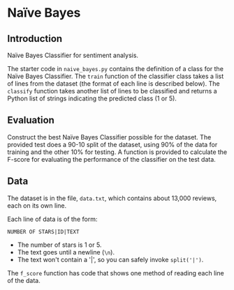 # Naïve Bayes


## Introduction

Naïve Bayes Classifier for sentiment analysis.

The starter code in `naive_bayes.py` contains the definition of a class for the Naïve Bayes Classifier.
The `train` function of the classifier class takes a list of lines from the dataset (the format of each line is described below). 
The `classify` function takes another list of lines to be classified and returns a Python list of strings indicating the predicted class (1 or 5).

## Evaluation

Construct the best Naïve Bayes Classifier possible for the dataset. The provided test does a 90-10 split of the dataset, using 90% of the data for training and the other 10% for testing. A function is provided to calculate the F-score for evaluating the performance of the classifier on the test data.

## Data 

The dataset is in the file, `data.txt`, which contains about 13,000 reviews, each on its own line. 

Each line of data is of the form:

```
NUMBER OF STARS|ID|TEXT
```

- The number of stars is 1 or 5. 
- The text goes until a newline (`\n`). 
- The text won't contain a '|', so you can safely invoke `split('|')`.

The `f_score` function has code that shows one method of reading each line of the data.
